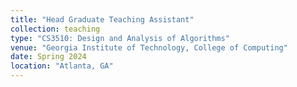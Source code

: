 ```yaml
---
title: "Head Graduate Teaching Assistant"
collection: teaching
type: "CS3510: Design and Analysis of Algorithms"
venue: "Georgia Institute of Technology, College of Computing"
date: Spring 2024
location: "Atlanta, GA"
---
```


